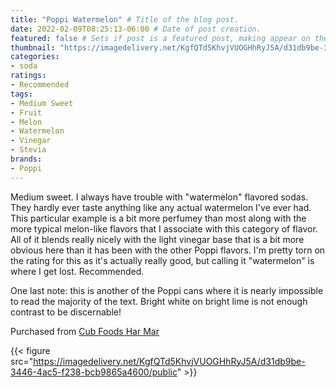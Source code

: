```yaml
---
title: "Poppi Watermelon" # Title of the blog post.
date: 2022-02-09T08:25:13-06:00 # Date of post creation.
featured: false # Sets if post is a featured post, making appear on the home page side bar.
thumbnail: "https://imagedelivery.net/KgfQTd5KhvjVUOGHhRyJ5A/d31db9be-3446-4ac5-f238-bcb9865a4600/thumb" # Sets thumbnail image appearing inside card on homepage.
categories:
- soda
ratings:
- Recommended
tags:
- Medium Sweet
- Fruit
- Melon
- Watermelon
- Vinegar
- Stevia
brands:
- Poppi
---
```


Medium sweet. I always have trouble with "watermelon" flavored sodas. They hardly ever taste anything like any actual watermelon I've ever had. This particular example is a bit more perfumey than most along with the more typical melon-like flavors that I associate with this category of flavor. All of it blends really nicely with the light vinegar base that is a bit more obvious here than it has been with the other Poppi flavors. I'm pretty torn on the rating for this as it's actually really good, but calling it "watermelon" is where I get lost. Recommended.

One last note: this is another of the Poppi cans where it is nearly impossible to read the majority of the text. Bright white on bright lime is not enough contrast to be discernable!

Purchased from [Cub Foods Har Mar](https://www.cub.com/)

{{< figure src="https://imagedelivery.net/KgfQTd5KhvjVUOGHhRyJ5A/d31db9be-3446-4ac5-f238-bcb9865a4600/public" >}}